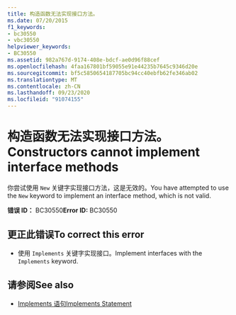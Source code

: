```yaml
---
title: 构造函数无法实现接口方法。
ms.date: 07/20/2015
f1_keywords:
- bc30550
- vbc30550
helpviewer_keywords:
- BC30550
ms.assetid: 982a767d-9174-408e-bdcf-ae0d96f88cef
ms.openlocfilehash: 4faa167801bf59055e91e44235b7645c9346d20e
ms.sourcegitcommit: bf5c5850654187705bc94cc40ebfb62fe346ab02
ms.translationtype: MT
ms.contentlocale: zh-CN
ms.lasthandoff: 09/23/2020
ms.locfileid: "91074155"
---
```

# <a name="constructors-cannot-implement-interface-methods"></a><span data-ttu-id="0aa93-102">构造函数无法实现接口方法。</span><span class="sxs-lookup"><span data-stu-id="0aa93-102">Constructors cannot implement interface methods</span></span>

<span data-ttu-id="0aa93-103">你尝试使用 `New` 关键字实现接口方法，这是无效的。</span><span class="sxs-lookup"><span data-stu-id="0aa93-103">You have attempted to use the `New` keyword to implement an interface method, which is not valid.</span></span>  
  
 <span data-ttu-id="0aa93-104">**错误 ID：** BC30550</span><span class="sxs-lookup"><span data-stu-id="0aa93-104">**Error ID:** BC30550</span></span>  
  
## <a name="to-correct-this-error"></a><span data-ttu-id="0aa93-105">更正此错误</span><span class="sxs-lookup"><span data-stu-id="0aa93-105">To correct this error</span></span>  
  
- <span data-ttu-id="0aa93-106">使用 `Implements` 关键字实现接口。</span><span class="sxs-lookup"><span data-stu-id="0aa93-106">Implement interfaces with the `Implements` keyword.</span></span>  
  
## <a name="see-also"></a><span data-ttu-id="0aa93-107">请参阅</span><span class="sxs-lookup"><span data-stu-id="0aa93-107">See also</span></span>

- [<span data-ttu-id="0aa93-108">Implements 语句</span><span class="sxs-lookup"><span data-stu-id="0aa93-108">Implements Statement</span></span>](../language-reference/statements/implements-statement.md)
